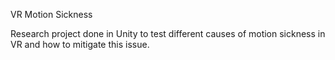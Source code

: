VR Motion Sickness

Research project done in Unity to test different causes of motion sickness in VR and how to mitigate this issue. 
